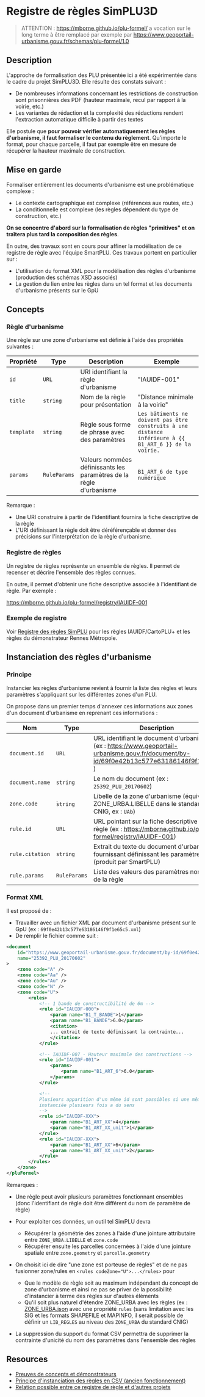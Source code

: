 # Registre de règles SimPLU3D

> ATTENTION : https://mborne.github.io/plu-formel/ a vocation sur le long terme à être remplacé par exemple par https://www.geoportail-urbanisme.gouv.fr/schemas/plu-formel/1.0

## Description

L'approche de formalisation des PLU présentée ici a été expérimentée dans le cadre du projet SimPLU3D. Elle résulte des constats suivant :

* De nombreuses informations concernant les restrictions de construction sont prisonnières des PDF (hauteur maximale, recul par rapport à la voirie, etc.)
* Les variantes de rédaction et la complexité des rédactions rendent l'extraction automatique difficile à partir des textes

Elle postule que **pour pouvoir vérifier automatiquement les règles d'urbanisme, il faut formaliser le contenu du règlement**. Qu'importe le format, pour chaque parcelle, il faut par exemple être en mesure de récupérer la hauteur maximale de construction.

## Mise en garde

Formaliser entièrement les documents d'urbanisme est une problématique complexe :

* Le contexte cartographique est complexe (références aux routes, etc.)
* La conditionnelle est complexe (les règles dépendent du type de construction, etc.)

**On se concentre d'abord sur la formalisation de règles "primitives" et on traîtera plus tard la composition des règles**.

En outre, des travaux sont en cours pour affiner la modélisation de ce registre de règle avec l'équipe SmartPLU. Ces travaux portent en particulier sur :

* L'utilisation du format XML pour la modélisation des règles d'urbanisme (production des schémas XSD associés)
* La gestion du lien entre les règles dans un tel format et les documents d'urbanisme présents sur le GpU


## Concepts

### Règle d'urbanisme

Une règle sur une zone d'urbanisme est définie à l'aide des propriétés suivantes :

| Propriété  | Type         | Description                                                         | Exemple                                                                                                 |
| ---------- | ------------ | ------------------------------------------------------------------- | ------------------------------------------------------------------------------------------------------- |
| `id`       | `URL`        | URI identifiant la règle d'urbanisme                                | "IAUIDF-001"                                                                                              |
| `title`    | `string`     | Nom de la règle pour présentation                                   | "Distance minimale à la voirie"                                                                         |
| `template` | `string`     | Règle sous forme de phrase avec des paramètres                      | `Les bâtiments ne doivent pas être construits à une distance inférieure à {{ B1_ART_6 }} de la voirie.` |
| `params`   | `RuleParams` | Valeurs nommées définissants les paramètres de la règle d'urbanisme | `B1_ART_6 de type numérique`                                                                            |

Remarque : 

* Une URI construire à partir de l'identifiant fournira la fiche descriptive de la règle
* L'URI définissant la règle doit être déréférençable et donner des précisions sur l'interprétation de la règle d'urbanisme.

### Registre de règles

Un registre de règles représente un ensemble de règles. Il permet de recenser et décrire l'ensemble des règles connues.

En outre, il permet d'obtenir une fiche descriptive associée à l'identifiant de règle. Par exemple :

https://mborne.github.io/plu-formel/registry/IAUIDF-001


### Exemple de registre

Voir [Registre des règles SimPLU](registry/index.md) pour les règles IAUIDF/CartoPLU+ et les règles du démonstrateur Rennes Métropole.


## Instanciation des règles d'urbanisme

### Principe

Instancier les règles d'urbanisme revient à fournir la liste des règles et leurs paramètres s'appliquant sur les différentes zones d'un PLU. 

On propose dans un premier temps d'annexer ces informations aux zones d'un document d'urbanisme en reprenant ces informations :

| Nom             | Type         | Description                                                                                                                              |
| --------------- | ------------ | ---------------------------------------------------------------------------------------------------------------------------------------- |
| `document.id`   | `URL`        | URL identifiant le document d'urbanisme (ex : https://www.geoportail-urbanisme.gouv.fr/document/by-id/69f0e42b13c577e63186146f9f1e65c5 ) |
| `document.name` | `string`     | Le nom du document (ex : `25392_PLU_20170602`)                                                                                           |
| `zone.code`     | ̀`string`    | Libelle de la zone d'urbanisme (équivalent à ZONE_URBA.LIBELLE dans le standard CNIG, ex : `UAb`)                                        |
| `rule.id`       | `URL`        | URL pointant sur la fiche descriptive de la règle (ex : https://mborne.github.io/plu-formel/registry/IAUIDF-001)                         |
| `rule.citation` | `string`     | Extrait du texte du document d'urbanisme fournissant définissant les paramètres (produit par SmartPLU)                                   |
| `rule.params`   | `RuleParams` | Liste des valeurs des paramètres nommés de la règle                                                                                      |

### Format XML

Il est proposé de :

* Travailler avec un fichier XML par document d'urbanisme présent sur le GpU (ex : `69f0e42b13c577e63186146f9f1e65c5.xml`)
* De remplir le fichier comme suit :

```xml
<document 
    id="https://www.geoportail-urbanisme.gouv.fr/document/by-id/69f0e42b13c577e63186146f9f1e65c5" 
    name="25392_PLU_20170602"
>
    <zone code="A" />
    <zone code="Aa" />
    <zone code="Au" />
    <zone code="N" />
    <zone code="U">
        <rules>
            <!-- 1 bande de constructibilité de 6m -->
            <rule id="IAUIDF-000">
                <param name="B1_T_BANDE">1</param>
                <param name="B1_BANDE">6.0</param>
                <citation>
                ... extrait de texte définissant la contrainte...
                </citation>
            </rule>

            <!-- IAUIDF-007 - Hauteur maximale des constructions -->
            <rule id="IAUIDF-001">
                <params>
                    <param name="B1_ART_6">6.0</param>
                </params>
            </rule>

            <!--
            Plusieurs apparition d'un même id sont possibles si une même règle IAUIDF-XXX 
            instanciée plusieurs fois a du sens
            -->
            <rule id="IAUIDF-XXX">
                <param name="B1_ART_XX">4</param>
                <param name="B1_ART_XX_unit">1</param>
            </rule>
            <rule id="IAUIDF-XXX">
                <param name="B1_ART_XX">6</param>
                <param name="B1_ART_XX_unit">2</param>
            </rule>
        </rules>
    </zone>
</pluFormel>
```

Remarques :

* Une règle peut avoir plusieurs paramètres fonctionnant ensembles (donc l'identifiant de règle doit être différent du nom de paramètre de règle)

* Pour exploiter ces données, un outil tel SimPLU devra 
  * Récupérer la géométrie des zones à l'aide d'une jointure attributaire entre `ZONE_URBA.LIBELLE` et `zone.code`
  * Récupérer ensuite les parcelles concernées à l'aide d'une jointure spatiale entre `zone.geometry` et `parcelle.geometry`

* On choisit ici de dire "une zone est porteuse de règles" et de ne pas fusionner zone/rules en `<rules codeZone="U">...</rules>` pour
  * Que le modèle de règle soit au maximum indépendant du concept de zone d'urbanisme et ainsi ne pas se priver de la possibilité d'instancier à terme des règles sur d'autres éléments
  * Qu'il soit plus naturel d'étendre ZONE_URBA avec les règles (ex : [ZONE_URBA.json](sample/69f0e42b13c577e63186146f9f1e65c5/ZONE_URBA.geojson) avec une propriété `rules` (sans limitation avec les SIG et les formats SHAPEFILE et MAPINFO, il serait possible de définir un `LIB_REGLES` au niveau des `ZONE_URBA` du standard CNIG)

* La suppression du support du format CSV permettra de supprimer la contrainte d'unicité du nom des paramètres dans l'ensemble des règles


## Resources

* [Preuves de concepts et démonstrateurs](poc.md)
* [Principe d'instanciation des règles en CSV (ancien fonctionnement)](legacy-csv.md)
* [Relation possible entre ce registre de règle et d'autres projets](projects.md)

